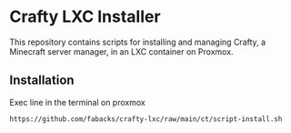 # Crafty LXC Installer

This repository contains scripts for installing and managing Crafty, a Minecraft server manager, in an LXC container on Proxmox.

## Installation
Exec line in the terminal on proxmox
``` bash 
https://github.com/fabacks/crafty-lxc/raw/main/ct/script-install.sh

```